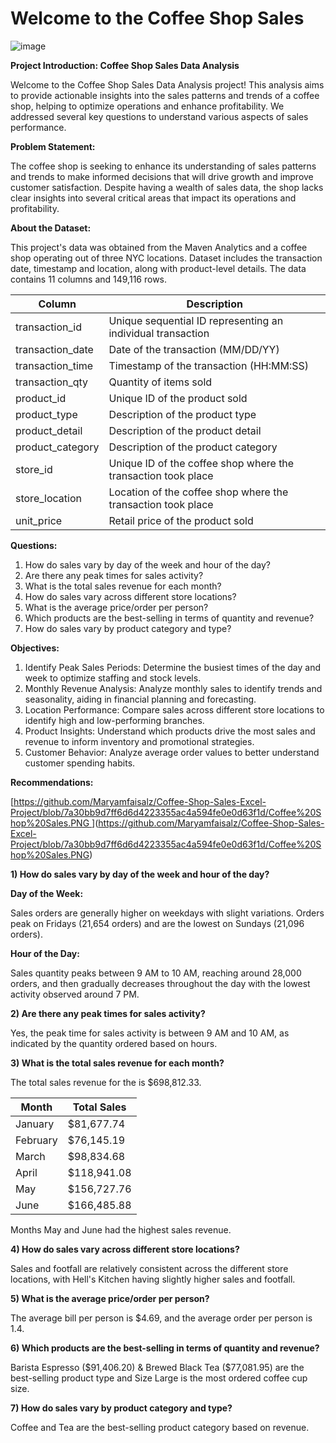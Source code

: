 # Welcome to the Coffee Shop Sales
![image](https://github.com/Maryamfaisalz/Coffee-Shop-Sales/assets/79410940/e6d26c51-f895-44a3-a04c-1cbe9be0f1d3)

**Project Introduction: Coffee Shop Sales Data Analysis**

Welcome to the Coffee Shop Sales Data Analysis project! This analysis aims to provide actionable insights into the sales patterns and trends of a coffee shop, helping to optimize operations and enhance profitability. We addressed several key questions to understand various aspects of sales performance.

**Problem Statement:**


The coffee shop is seeking to enhance its understanding of sales patterns and trends to make informed decisions that will drive growth and improve customer satisfaction. Despite having a wealth of sales data, the shop lacks clear insights into several critical areas that impact its operations and profitability.

**About the Dataset:**

This project's data was obtained from the Maven Analytics and a coffee shop operating out of three NYC locations. Dataset includes the transaction date, timestamp and location, along with product-level details. The data contains 11 columns and 149,116 rows.

| Column        | Description   |
| ------------- | ------------- |
| transaction_id  | Unique sequential ID representing an individual transaction  |
| transaction_date  | Date of the transaction (MM/DD/YY)  |
| transaction_time | Timestamp of the transaction (HH:MM:SS)  |
| transaction_qty | Quantity of items sold |
| product_id  | Unique ID of the product sold |
| product_type | Description of the product type  |
| product_detail | Description of the product detail  |
| product_category  | Description of the product category  |
| store_id  | Unique ID of the coffee shop where the transaction took place  |
| store_location | Location of the coffee shop where the transaction took place  |
|unit_price | Retail price of the product sold  |

**Questions:** 
1) How do sales vary by day of the week and hour of the day?
2) Are there any peak times for sales activity?
3) What is the total sales revenue for each month?
4) How do sales vary across different store locations?
5) What is the average price/order per person?
6) Which products are the best-selling in terms of quantity and revenue?
7) How do sales vary by product category and type?

**Objectives:**
1) Identify Peak Sales Periods: Determine the busiest times of the day and week to optimize staffing and stock levels. 
2) Monthly Revenue Analysis: Analyze monthly sales to identify trends and seasonality, aiding in financial planning and forecasting.
3) Location Performance: Compare sales across different store locations to identify high and low-performing branches. 
4) Product Insights: Understand which products drive the most sales and revenue to inform inventory and promotional strategies. 
5) Customer Behavior: Analyze average order values to better understand customer spending habits.

**Recommendations:**

[[https://github.com/Maryamfaisalz/Coffee-Shop-Sales-Excel-Project/blob/7a30bb9d7ff6d6d4223355ac4a594fe0e0d63f1d/Coffee%20Shop%20Sales.PNG
](https://github.com/Maryamfaisalz/Coffee-Shop-Sales-Excel-Project/blob/7a30bb9d7ff6d6d4223355ac4a594fe0e0d63f1d/Coffee%20Shop%20Sales.PNG)](https://github.com/Maryamfaisalz/Coffee-Shop-Sales-Excel-Project/blob/7a30bb9d7ff6d6d4223355ac4a594fe0e0d63f1d/Coffee%20Shop%20Sales.PNG)

**1) How do sales vary by day of the week and hour of the day?**



**Day of the Week:**


Sales orders are generally higher on weekdays with slight variations. Orders peak on Fridays (21,654 orders) and are the lowest on Sundays (21,096 orders).

**Hour of the Day:**


Sales quantity peaks between 9 AM to 10 AM, reaching around 28,000 orders, and then gradually decreases throughout the day with the lowest activity observed around 7 PM.


**2) Are there any peak times for sales activity?**



Yes, the peak time for sales activity is between 9 AM and 10 AM, as indicated by the quantity ordered based on hours.

**3) What is the total sales revenue for each month?**


The total sales revenue for the is $698,812.33.

| Month        | Total Sales   |
| ------------- | ------------- |
| January  | $81,677.74  |
| February  | $76,145.19  |
| March | $98,834.68  |
| April |  $118,941.08 |
| May |  $156,727.76 |
| June |  $166,485.88 |

Months May and June had the highest sales revenue. 


**4) How do sales vary across different store locations?**


Sales and footfall are relatively consistent across the different store locations, with Hell's Kitchen having slightly higher sales and footfall.

**5) What is the average price/order per person?**


The average bill per person is $4.69, and the average order per person is 1.4.

**6) Which products are the best-selling in terms of quantity and revenue?**


Barista Espresso ($91,406.20) & Brewed Black Tea ($77,081.95) are the best-selling product type and Size Large is the most ordered coffee cup size.


**7) How do sales vary by product category and type?**


Coffee and Tea are the best-selling product category based on revenue.





